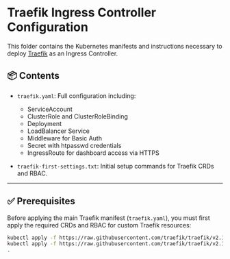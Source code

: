 # Traefik Ingress Controller Configuration

This folder contains the Kubernetes manifests and instructions necessary to deploy [Traefik](https://traefik.io/) as an Ingress Controller.

## 📦 Contents

- `traefik.yaml`: Full configuration including:
  - ServiceAccount
  - ClusterRole and ClusterRoleBinding
  - Deployment
  - LoadBalancer Service
  - Middleware for Basic Auth
  - Secret with htpasswd credentials
  - IngressRoute for dashboard access via HTTPS

- `traefik-first-settings.txt`: Initial setup commands for Traefik CRDs and RBAC.

---

## ✅ Prerequisites

Before applying the main Traefik manifest (`traefik.yaml`), you must first apply the required CRDs and RBAC for custom Traefik resources:

```bash
kubectl apply -f https://raw.githubusercontent.com/traefik/traefik/v2.10/docs/content/reference/dynamic-configuration/kubernetes-crd-definition-v1.yml
kubectl apply -f https://raw.githubusercontent.com/traefik/traefik/v2.10/docs/content/reference/dynamic-configuration/kubernetes-crd-rbac.yml
.
